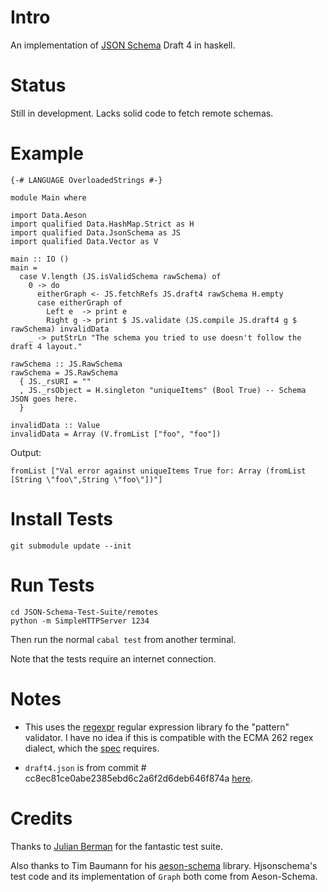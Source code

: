 # Intro

An implementation of [JSON Schema](http://json-schema.org/) Draft 4 in haskell.

# Status

Still in development. Lacks solid code to fetch remote schemas.

# Example

```
{-# LANGUAGE OverloadedStrings #-}

module Main where

import Data.Aeson
import qualified Data.HashMap.Strict as H
import qualified Data.JsonSchema as JS
import qualified Data.Vector as V

main :: IO ()
main =
  case V.length (JS.isValidSchema rawSchema) of
    0 -> do
      eitherGraph <- JS.fetchRefs JS.draft4 rawSchema H.empty
      case eitherGraph of
        Left e  -> print e
        Right g -> print $ JS.validate (JS.compile JS.draft4 g $ rawSchema) invalidData
    _ -> putStrLn "The schema you tried to use doesn't follow the draft 4 layout."

rawSchema :: JS.RawSchema
rawSchema = JS.RawSchema
  { JS._rsURI = ""
  , JS._rsObject = H.singleton "uniqueItems" (Bool True) -- Schema JSON goes here.
  }

invalidData :: Value
invalidData = Array (V.fromList ["foo", "foo"])
```

Output:
```
fromList ["Val error against uniqueItems True for: Array (fromList [String \"foo\",String \"foo\"])"]
```


# Install Tests

    git submodule update --init

# Run Tests

    cd JSON-Schema-Test-Suite/remotes
    python -m SimpleHTTPServer 1234

Then run the normal `cabal test` from another terminal.

Note that the tests require an internet connection.

# Notes

+ This uses the [regexpr](https://hackage.haskell.org/package/regexpr-0.5.4) regular expression library fo the "pattern" validator. I have no idea if this is compatible with the ECMA 262 regex dialect, which the [spec](http://json-schema.org/latest/json-schema-validation.html#anchor33) requires.

+ `draft4.json` is from commit # cc8ec81ce0abe2385ebd6c2a6f2d6deb646f874a [here](https://github.com/json-schema/json-schema).

# Credits

Thanks to [Julian Berman](https://github.com/Julian) for the fantastic test suite.

Also thanks to Tim Baumann for his [aeson-schema](https://hackage.haskell.org/package/aeson-schema) library. Hjsonschema's test code and its implementation of `Graph` both come from Aeson-Schema.

